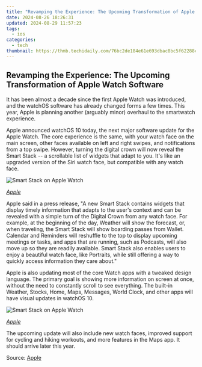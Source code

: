 ```yaml
---
title: "Revamping the Experience: The Upcoming Transformation of Apple Watch Software"
date: 2024-08-26 18:26:31
updated: 2024-08-29 11:57:23
tags:
  - ios
categories:
  - tech
thumbnail: https://thmb.techidaily.com/76bc2de184e61e693dbac8bc5f62288cf6610a7d170abd91534f7a21873e1f18.png
---
```


## Revamping the Experience: The Upcoming Transformation of Apple Watch Software

It has been almost a decade since the first Apple Watch was introduced, and the watchOS software has already changed forms a few times. This year, Apple is planning another (arguably minor) overhaul to the smartwatch experience.

 Apple announced watchOS 10 today, the next major software update for the Apple Watch. The core experience is the same, with your watch face on the main screen, other faces available on left and right swipes, and notifications from a top swipe. However, turning the digital crown will now reveal the Smart Stack -- a scrollable list of widgets that adapt to you. It's like an upgraded version of the Siri watch face, but compatible with any watch face.

![Smart Stack on Apple Watch](https://static1.howtogeekimages.com/wordpress/wp-content/uploads/2023/06/Image.jpeg) 

_[Apple](https://www.apple.com/newsroom/2023/06/introducing-watchos-10-a-milestone-update-for-apple-watch/)_

 Apple said in a press release, "A new Smart Stack contains widgets that display timely information that adapts to the user's context and can be revealed with a simple turn of the Digital Crown from any watch face. For example, at the beginning of the day, Weather will show the forecast, or, when traveling, the Smart Stack will show boarding passes from Wallet. Calendar and Reminders will reshuffle to the top to display upcoming meetings or tasks, and apps that are running, such as Podcasts, will also move up so they are readily available. Smart Stack also enables users to enjoy a beautiful watch face, like Portraits, while still offering a way to quickly access information they care about."

 Apple is also updating most of the core Watch apps with a tweaked design language. The primary goal is showing more information on screen at once, without the need to constantly scroll to see everything. The built-in Weather, Stocks, Home, Maps, Messages, World Clock, and other apps will have visual updates in watchOS 10.

![Smart Stack on Apple Watch](https://static1.howtogeekimages.com/wordpress/wp-content/uploads/2023/06/Image.jpeg) 

_[Apple](https://www.apple.com/newsroom/2023/06/introducing-watchos-10-a-milestone-update-for-apple-watch/)_

 The upcoming update will also include new watch faces, improved support for cycling and hiking workouts, and more features in the Maps app. It should arrive later this year.

 Source: [Apple](https://www.apple.com/newsroom/2023/06/introducing-watchos-10-a-milestone-update-for-apple-watch/)

<ins class="adsbygoogle"
     style="display:block"
     data-ad-format="autorelaxed"
     data-ad-client="ca-pub-7571918770474297"
     data-ad-slot="1223367746"></ins>



<ins class="adsbygoogle"
     style="display:block"
     data-ad-client="ca-pub-7571918770474297"
     data-ad-slot="8358498916"
     data-ad-format="auto"
     data-full-width-responsive="true"></ins>
